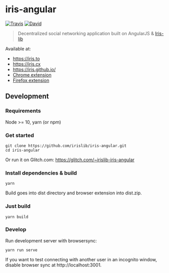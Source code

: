 # iris-angular

[![Travis](https://img.shields.io/travis/irislib/iris-angular/master.svg?style=flat-square)](https://travis-ci.org/irislib/iris-angular)
[![David](https://img.shields.io/david/irislib/iris-angular.svg?style=flat-square)](https://david-dm.org/irislib/iris-angular)

> Decentralized social networking application built on AngularJS & [Iris-lib](https://github.com/irislib/iris-lib)

Available at:
* https://iris.to
* https://iris.cx
* https://iris.github.io/
* [Chrome extension](https://chrome.google.com/webstore/detail/iris/oelmiikkaikgnmmjaonjlopkmpcahpgh)
* [Firefox extension](https://addons.mozilla.org/en-US/firefox/addon/irisapp/)

## Development
### Requirements
Node >= 10, yarn (or npm)

### Get started
```
git clone https://github.com/irislib/iris-angular.git
cd iris-angular
```

Or run it on Glitch.com: https://glitch.com/~irislib-iris-angular

### Install dependencies & build
```
yarn
```
Build goes into dist directory and browser extension into dist.zip.

### Just build
```
yarn build
```

### Develop
Run development server with browsersync:
```
yarn run serve
```

If you want to test connecting with another user in an incognito window, disable browser sync at http://localhost:3001.
